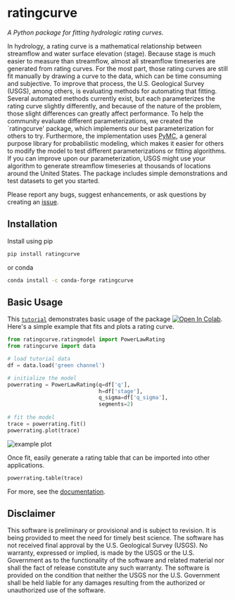 # ratingcurve
*A Python package for fitting hydrologic rating curves.*

In hydrology, a rating curve is a mathematical relationship between streamflow and water surface elevation (stage).
Because stage is much easier to measure than streamflow, almost all streamflow timeseries are generated from rating curves.
For the most part, those rating curves are still fit manually by drawing a curve to the data,
which can be time consuming and subjective.
To improve that process, the U.S. Geological Survey (USGS), among others, is evaluating methods for automating that fitting. 
Several automated methods currently exist, but each parameterizes the rating curve slightly differently,
and because of the nature of the problem, those slight differences can greatly affect performance.
To help the community evaluate different parameterizations,
we created the `ratingcurve' package, which implements our best parameterization for others to try.
Furthermore, the implementation uses [PyMC](https://www.pymc.io/welcome.html), a general purpose library for probabilistic modeling, 
which makes it easier for others to modify the model to test different parameterizations or fitting algorithms.
If you can improve upon our parameterization, USGS might use your algorithm to generate streamflow timeseries at thousands of locations around the United States.
The package includes simple demonstrations and test datasets to get you started.

Please report any bugs, suggest enhancements, or ask questions by creating an [issue](https://github.com/thodson-usgs/ratingcurve/issues).
  
## Installation
Install using pip
```sh
pip install ratingcurve
```
or conda
```sh
conda install -c conda-forge ratingcurve
```

## Basic Usage
This [`tutorial`](https://github.com/thodson-usgs/ratingcurve/blob/main/docs/notebooks/segmented-power-law-tutorial.ipynb) demonstrates basic usage of the package
[![Open In Colab](https://colab.research.google.com/assets/colab-badge.svg)](https://colab.research.google.com/github/thodson-usgs/ratingcurve/blob/main/docs/notebooks/segmented-power-law-tutorial.ipynb).
Here's a simple example that fits and plots a rating curve.

```python
from ratingcurve.ratingmodel import PowerLawRating
from ratingcurve import data

# load tutorial data
df = data.load('green channel')

# initialize the model
powerrating = PowerLawRating(q=df['q'],
                             h=df['stage'], 
                             q_sigma=df['q_sigma'],
                             segments=2)
                                   
# fit the model
trace = powerrating.fit()
powerrating.plot(trace)
```
![example plot](https://github.com/thodson-usgs/ratingcurve/blob/main/docs/assets/green-channel-rating-plot.png?raw=true)


Once fit, easily generate a rating table that can be imported into other applications.
```python
powerrating.table(trace)
```

For more, see the [documentation](https://thodson-usgs.github.io/ratingcurve/meta/intro.html).

## Disclaimer

This software is preliminary or provisional and is subject to revision. 
It is being provided to meet the need for timely best science.
The software has not received final approval by the U.S. Geological Survey (USGS).
No warranty, expressed or implied, is made by the USGS or the U.S. Government as to the functionality of the software and related material nor shall the fact of release constitute any such warranty. 
The software is provided on the condition that neither the USGS nor the U.S. Government shall be held liable for any damages resulting from the authorized or unauthorized use of the software.
